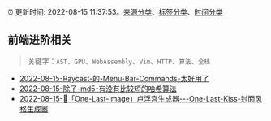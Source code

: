 :alarm_clock: 更新时间: 2022-08-15 11:37:53。[来源分类](../README.md)、[标签分类](../TAGS.md)、[时间分类](../TIMELINE.md)

## 前端进阶相关


> 关键字：`AST`、`GPU`、`WebAssembly`、`Vim`、`HTTP`、`算法`、`全栈`



- [2022-08-15-Raycast-的-Menu-Bar-Commands-太好用了](https://www.v2ex.com/t/873042) 
- [2022-08-15-除了-md5-有没有比较短的哈希算法](https://www.v2ex.com/t/873030) 
- [2022-08-15-🧸「One-Last-Image」卢浮宫生成器---One-Last-Kiss-封面风格生成器](https://www.v2ex.com/t/873003) 